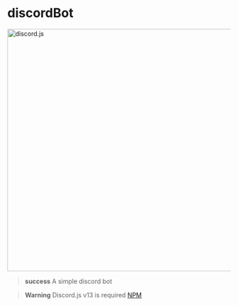 # discordBot
<a href="https://discord.js.org"><img src="https://discord.js.org/static/logo.svg" width="546" alt="discord.js" /></a> <br>

> **success**
> A simple discord bot

> **Warning**
> Discord.js v13 is required [NPM](https://www.npmjs.com/package/discord.js)
